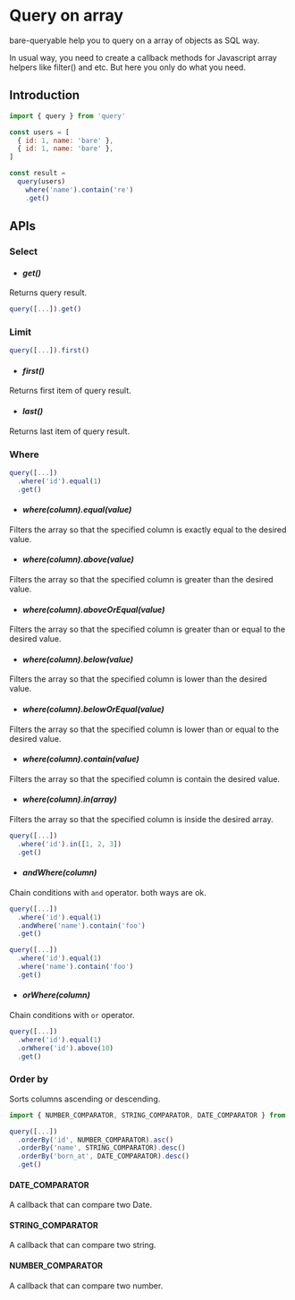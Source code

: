 Query on array
==============

bare-queryable help you to query on a array of objects 
as SQL way.

In usual way,  you need to create a callback methods
for Javascript array helpers like filter() and etc.
But here you only do what you need.

Introduction
------------

```javascript
import { query } from 'query'

const users = [
  { id: 1, name: 'bare' },
  { id: 1, name: 'bare' },
]

const result = 
  query(users)
    where('name').contain('re')
    .get()
```

APIs
----

### Select

- #### _get()_

Returns query result.

```javascript
query([...]).get()

```

### Limit

```javascript
query([...]).first()

```

- #### _first()_

Returns first item of query result.

- #### _last()_

Returns last item of query result.

### Where

```javascript
query([...])
  .where('id').equal(1)
  .get()
```

- #### _where(column).equal(value)_

Filters the array so that the specified column is exactly equal to the desired value.

- #### _where(column).above(value)_

Filters the array so that the specified column is greater than the desired value.

- #### _where(column).aboveOrEqual(value)_

Filters the array so that the specified column is greater than or equal to the desired value.

- #### _where(column).below(value)_

Filters the array so that the specified column is lower than the desired value.

- #### _where(column).belowOrEqual(value)_

Filters the array so that the specified column is lower than or equal to the desired value.

- #### _where(column).contain(value)_

Filters the array so that the specified column is contain the desired value.

- #### _where(column).in(array)_

Filters the array so that the specified column is inside the desired array.

```javascript
query([...])
  .where('id').in([1, 2, 3])
  .get()
```

- #### _andWhere(column)_

Chain conditions with `and` operator. both ways are ok.

```javascript
query([...])
  .where('id').equal(1)
  .andWhere('name').contain('foo')
  .get()

query([...])
  .where('id').equal(1)
  .where('name').contain('foo')
  .get()
```

- #### _orWhere(column)_

Chain conditions with `or` operator.

```javascript
query([...])
  .where('id').equal(1)
  .orWhere('id').above(10)
  .get()
```

### Order by

Sorts columns ascending or descending.

```javascript
import { NUMBER_COMPARATOR, STRING_COMPARATOR, DATE_COMPARATOR } from 'bare-queryable'

query([...])
  .orderBy('id', NUMBER_COMPARATOR).asc()
  .orderBy('name', STRING_COMPARATOR).desc()
  .orderBy('born_at', DATE_COMPARATOR).desc()
  .get()
```

#### DATE_COMPARATOR

A callback that can compare two Date.

#### STRING_COMPARATOR

A callback that can compare two string.

#### NUMBER_COMPARATOR

A callback that can compare two number.

